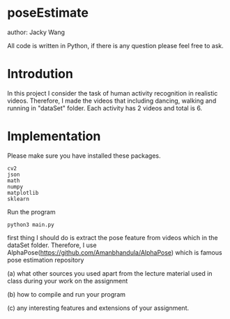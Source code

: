 # poseEstimate

author: Jacky Wang

All code is written in Python, if there is any question please feel free to ask.

# Introdution
In this project I consider the task of human activity recognition in realistic videos. Therefore, I made the videos that including dancing, walking and running in "dataSet" folder. Each activity has 2 videos and total is 6.

# Implementation

Please make sure you have installed these packages.

```
cv2
json
math
numpy
matplotlib
sklearn
```

Run the program
```
python3 main.py
```

first thing I should do is extract the pose feature from videos which in the dataSet folder. Therefore, I use AlphaPose(https://github.com/Amanbhandula/AlphaPose) which is famous pose estimation repository 


(a) what other sources you used apart from the lecture material used in class during your work on the assignment

(b) how to compile and run your program

(c) any interesting features and extensions of your assignment.

